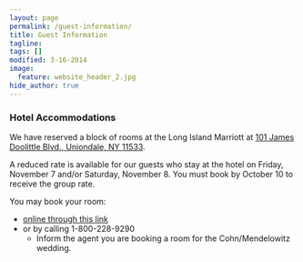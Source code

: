 ```yaml
---
layout: page
permalink: /guest-information/
title: Guest Information
tagline: 
tags: []
modified: 3-16-2014
image:
  feature: website_header_2.jpg
hide_author: true
---
```


### Hotel Accommodations ####

We have reserved a block of rooms at the Long Island Marriott at <a href="https://www.google.com/maps/dir//101+James+Doolittle+Blvd,+Uniondale,+NY+11553/@40.7235243,-73.5877355,17z/data=!4m13!1m4!3m3!1s0x89c27d9392ecd7dd:0x41b043899a2ccca9!2s101+James+Doolittle+Blvd!3b1!4m7!1m0!1m5!1m1!1s0x89c27d9392ecd7dd:0x41b043899a2ccca9!2m2!1d-73.5877355!2d40.7235243" target="_blank">101 James Doolittle Blvd., Uniondale, NY 11533</a>.

A reduced rate is available for our guests who stay at the hotel on Friday, November 7 and/or Saturday, November 8. You must book by October 10 to receive the group rate.

You may book your room:

- <a href="http://www.marriott.com/meeting-event-hotels/group-corporate-travel/groupCorp.mi?resLinkData=Cohn/Mendelowitz%20Wedding%5Enycli%60cmdcmda%60159.00%60USD%60false%6011/7/14%6011/9/14%6010/10/14&app=resvlink&stop_mobi=yes" target="_blank">online through this link</a>
- or by calling 1-800-228-9290
  - Inform the agent you are booking a room for the Cohn/Mendelowitz wedding.
 